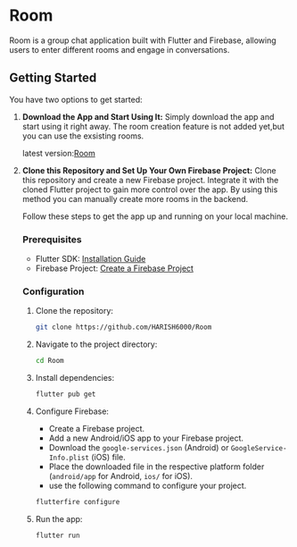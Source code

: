 # Room

Room is a group chat application built with Flutter and Firebase, allowing users to enter different rooms and engage in conversations.


## Getting Started

You have two options to get started:

1. **Download the App and Start Using It:**
   Simply download the app and start using it right away.
   The room creation feature is not added yet,but you can use the exsisting rooms.
   
   latest version:[Room](https://github.com/HARISH6000/Room/releases/tag/v0.1.2)

2. **Clone this Repository and Set Up Your Own Firebase Project:**
   Clone this repository and create a new Firebase project. 
   Integrate it with the cloned Flutter project to gain more control over the app.
   By using this method you can manually create more rooms in the backend.

    Follow these steps to get the app up and running on your local machine.

    ### Prerequisites

    - Flutter SDK: [Installation Guide](https://flutter.dev/docs/get-started/install)
    - Firebase Project: [Create a Firebase Project](https://console.firebase.google.com/)

    ### Configuration

    1. Clone the repository:

        ```bash
        git clone https://github.com/HARISH6000/Room
        ```

    2. Navigate to the project directory:

        ```bash
        cd Room
        ```

    3. Install dependencies:

        ```bash
        flutter pub get
        ```

    4. Configure Firebase:
    
        - Create a Firebase project.
        - Add a new Android/iOS app to your Firebase project.
        - Download the `google-services.json` (Android) or `GoogleService-Info.plist` (iOS) file.
        - Place the downloaded file in the respective platform folder (`android/app` for Android, `ios/` for iOS).
        - use the following command to configure your project.
        ```bash
        flutterfire configure
        ```
    5. Run the app:

        ```bash
        flutter run
        ```

